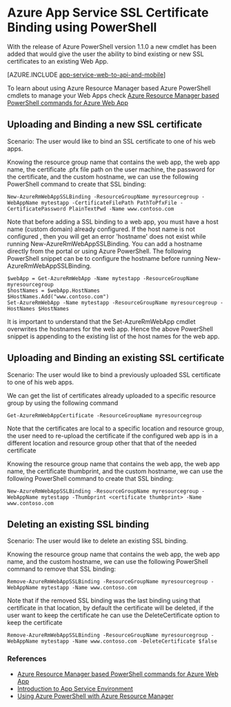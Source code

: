 <properties
	pageTitle="SSL Certificates binding using PowerShell"
	description="Learn how to bind SSL certificates to your web app using PowerShell."
	services="app-service\web"
	documentationCenter=""
	authors="ahmedelnably"
	manager="stefsch"
	editor=""/>

<tags
	ms.service="app-service-web"
	ms.workload="web"
	ms.tgt_pltfrm="na"
	ms.devlang="na"
	ms.topic="article"
	ms.date="01/13/2016"
	wacn.date=""
	ms.author="ahmedelnably"/>

# Azure App Service SSL Certificate Binding using PowerShell #

With the release of Azure PowerShell version 1.1.0 a new cmdlet has been added that would give the user the ability to bind existing or new SSL certificates to an existing Web App.

[AZURE.INCLUDE [app-service-web-to-api-and-mobile](../../includes/app-service-web-to-api-and-mobile.md)] 

To learn about using Azure Resource Manager based Azure PowerShell cmdlets to manage your Web Apps check [Azure Resource Manager based PowerShell commands for Azure Web App](/documentation/articles/app-service-web-app-azure-resource-manager-powershell/)

## Uploading and Binding a new SSL certificate ##

Scenario: The user would like to bind an SSL certificate to one of his web apps.

Knowing the resource group name that contains the web app, the web app name, the certificate .pfx file path on the user machine, the password for the certificate, and the custom hostname, we can use the following PowerShell command to create that SSL binding:

    New-AzureRmWebAppSSLBinding -ResourceGroupName myresourcegroup -WebAppName mytestapp -CertificateFilePath PathToPfxFile -CertificatePassword PlainTextPwd -Name www.contoso.com

Note that before adding a SSL binding to a web app, you must have a host name (custom domain) already configured. If the host name is not configured , then you will get an error 'hostname' does not exist while running  New-AzureRmWebAppSSLBinding. You can add a hostname directly from the portal or using Azure PowerShell. The following PowerShell snippet can be to configure the hostname before running New-AzureRmWebAppSSLBinding.   
  
    $webApp = Get-AzureRmWebApp -Name mytestapp -ResourceGroupName myresourcegroup  
    $hostNames = $webApp.HostNames  
    $HostNames.Add("www.contoso.com")  
    Set-AzureRmWebApp -Name mytestapp -ResourceGroupName myresourcegroup -HostNames $HostNames   
  
It is important to understand that the Set-AzureRmWebApp cmdlet overwrites the hostnames for the web app. Hence the above PowerShell snippet is appending to the existing list of the host names for the web app.  

## Uploading and Binding an existing SSL certificate ##

Scenario: The user would like to bind a previously uploaded SSL certificate to one of his web apps.

We can get the list of certificates already uploaded to a specific resource group by using the following command

	Get-AzureRmWebAppCertificate -ResourceGroupName myresourcegroup

Note that the certificates are local to a specific location and resource group, the user need to re-upload the certificate if the configured web app is in a different location and resource group other that that of the needed certificate 

Knowing the resource group name that contains the web app, the web app name, the certificate thumbprint, and the custom hostname, we can use the following PowerShell command to create that SSL binding:

    New-AzureRmWebAppSSLBinding -ResourceGroupName myresourcegroup -WebAppName mytestapp -Thumbprint <certificate thumbprint> -Name www.contoso.com

## Deleting an existing SSL binding  ##

Scenario: The user would like to delete an existing SSL binding.

Knowing the resource group name that contains the web app, the web app name, and the custom hostname, we can use the following PowerShell command to remove that SSL binding:

    Remove-AzureRmWebAppSSLBinding -ResourceGroupName myresourcegroup -WebAppName mytestapp -Name www.contoso.com

Note that if the removed SSL binding was the last binding using that certificate in that location, by default the certificate will be deleted, if the user want to keep the certificate he can use the DeleteCertificate option to keep the certificate

	Remove-AzureRmWebAppSSLBinding -ResourceGroupName myresourcegroup -WebAppName mytestapp -Name www.contoso.com -DeleteCertificate $false

### References ###
- [Azure Resource Manager based PowerShell commands for Azure Web App](/documentation/articles/app-service-web-app-azure-resource-manager-powershell/)
- [Introduction to App Service Environment](/documentation/articles/app-service-app-service-environment-intro/)
- [Using Azure PowerShell with Azure Resource Manager](/documentation/articles/powershell-azure-resource-manager/)
